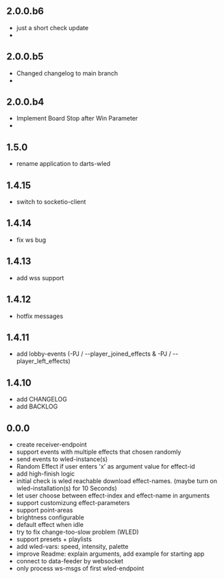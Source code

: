 ## 2.0.0.b6

- just a short check update
- 

## 2.0.0.b5

- Changed changelog to main branch
- 

## 2.0.0.b4

- Implement Board Stop after Win Parameter
- 


## 1.5.0

- rename application to darts-wled


## 1.4.15

- switch to socketio-client


## 1.4.14

- fix ws bug


## 1.4.13

- add wss support


## 1.4.12

- hotfix messages


## 1.4.11

- add lobby-events (-PJ / --player_joined_effects & -PJ / --player_left_effects)


## 1.4.10

- add CHANGELOG
- add BACKLOG


## 0.0.0

- create receiver-endpoint
- support events with multiple effects that chosen randomly
- send events to wled-instance(s)
- Random Effect if user enters 'x' as argument value for effect-id
- add high-finish logic
- initial check is wled reachable download effect-names. (maybe turn on wled-installation(s) for 10 Seconds)
- let user choose between effect-index and effect-name in arguments
- support customizung effect-parameters
- support point-areas
- brightness configurable
- default effect when idle
- try to fix change-too-slow problem (WLED)
- support presets + playlists
- add wled-vars: speed, intensity, palette
- improve Readme: explain arguments, add example for starting app
- connect to data-feeder by websocket
- only process ws-msgs of first wled-endpoint